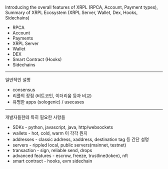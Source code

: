 Introducing the overall features of XRPL (RPCA, Account, Payment types), Summary of XRPL Ecosystem (XRPL Server, Wallet, Dex, Hooks, Sidechains)

-   RPCA
-   Account
-   Payments
-   XRPL Server
-   Wallet
-   DEX
-   Smart Contract (Hooks)
-   Sidechains

---

일반적인 설명

-   consensus
-   리플의 장점 (비트코인, 이더리움 등과 비교)
-   유명한 apps (sologenic) / usecases

---

개발자들한테 특히 필요한 사항들

-   SDKs - python, javascript, java, http/websockets
-   wallets - hot, cold, warm 이 각각 뭔지
-   addresses - classic address, xaddress, destination tag 등 간단 설명
-   servers - rippled local, public servers(mainnet, testnet)
-   transaction - sign, reliable send, drops
-   advanced features - escrow, freeze, trustline(token), nft
-   smart contract - hooks, evm sidechain
